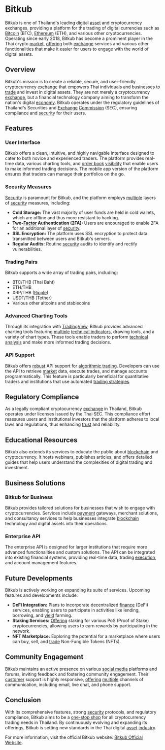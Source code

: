 # Bitkub

Bitkub is one of Thailand's leading digital [asset](../a/asset.md) and cryptocurrency exchanges, providing a platform for the trading of digital currencies such as [Bitcoin](../b/bitcoin.md) (BTC), [Ethereum](../e/ethereum_.md) (ETH), and various other cryptocurrencies. Operating since early 2018, Bitkub has become a prominent player in the Thai crypto [market](../m/market.md), [offering](../o/offering.md) both [exchange](../e/exchange.md) services and various other functionalities that make it easier for users to engage with the world of digital assets.

## Overview

Bitkub's mission is to create a reliable, secure, and user-friendly cryptocurrency [exchange](../e/exchange.md) that empowers Thai individuals and businesses to [trade](../t/trade.md) and invest in digital assets. They are not merely a cryptocurrency [exchange](../e/exchange.md), but a financial technology company aiming to transform the nation's digital [economy](../e/economy.md). Bitkub operates under the regulatory guidelines of Thailand's Securities and [Exchange](../e/exchange.md) [Commission](../c/commission.md) (SEC), ensuring compliance and [security](../s/security.md) for their users.

## Features

### User Interface

Bitkub offers a clean, intuitive, and highly navigable interface designed to cater to both novice and experienced traders. The platform provides real-time data, various charting tools, and [order book](../o/order_book.md) [visibility](../v/visibility.md) that enable users to make informed trading decisions. The mobile app version of the platform ensures that traders can manage their portfolios on the go.

### Security Measures

[Security](../s/security.md) is paramount for Bitkub, and the platform employs [multiple](../m/multiple.md) layers of [security](../s/security.md) measures, including:

- **Cold Storage:** The vast majority of user funds are held in cold wallets, which are offline and thus more resistant to hacking.
- **Two-[Factor](../f/factor.md) Authentication (2FA):** Users are encouraged to enable 2FA for an additional layer of [security](../s/security.md).
- **SSL Encryption:** The platform uses SSL encryption to protect data transmitted between users and Bitkub's servers.
- **Regular Audits:** Routine [security](../s/security.md) audits to identify and rectify vulnerabilities.

### Trading Pairs

Bitkub supports a wide array of trading pairs, including:

- BTC/THB (Thai Baht)
- ETH/THB
- XRP/THB ([Ripple](../r/ripple.md))
- USDT/THB (Tether)
- Various other altcoins and stablecoins

### Advanced Charting Tools

Through its integration with [TradingView](../t/tradingview.md), Bitkub provides advanced charting tools featuring [multiple](../m/multiple.md) [technical indicators](../t/technical_indicator.md), drawing tools, and a variety of chart types. These tools enable traders to perform [technical analysis](../t/technical_analysis.md) and make more informed trading decisions.

### API Support

Bitkub offers [robust](../r/robust.md) API support for [algorithmic trading](../a/accountability.md). Developers can use the API to retrieve [market](../m/market.md) data, execute trades, and manage accounts programmatically. This feature is particularly beneficial for quantitative traders and institutions that use automated [trading strategies](../t/trading_strategies.md).

## Regulatory Compliance

As a legally compliant cryptocurrency [exchange](../e/exchange.md) in Thailand, Bitkub operates under licenses issued by the Thai SEC. This compliance effort reassures users and institutional investors that the platform adheres to local laws and regulations, thus enhancing [trust](../t/trust.md) and reliability.

## Educational Resources

Bitkub also extends its services to educate the public about [blockchain](../b/blockchain_in_trading.md) and cryptocurrency. It hosts webinars, publishes articles, and offers detailed guides that help users understand the complexities of digital trading and investment.

## Business Solutions

### Bitkub for Business

Bitkub provides tailored solutions for businesses that wish to engage with cryptocurrencies. Services include [payment](../p/payment.md) gateways, merchant solutions, and consultancy services to help businesses integrate [blockchain](../b/blockchain_in_trading.md) technology and digital assets into their operations.

### Enterprise API

The enterprise API is designed for larger institutions that require more advanced functionalities and custom solutions. The API can be integrated into existing financial systems, providing real-time data, trading [execution](../e/execution.md), and account management features.

## Future Developments

Bitkub is actively working on expanding its suite of services. Upcoming features and developments include:

- **DeFi Integration:** Plans to incorporate decentralized [finance](../f/finance.md) (DeFi) services, enabling users to participate in activities like lending, borrowing, and [yield](../y/yield.md) farming.
- **Staking Services:** [Offering](../o/offering.md) staking for various PoS (Proof of Stake) cryptocurrencies, allowing users to earn rewards by participating in the network.
- **NFT Marketplace:** Exploring the potential for a marketplace where users can buy, sell, and [trade](../t/trade.md) Non-Fungible Tokens (NFTs).

## Community Engagement

Bitkub maintains an active presence on various [social media](../s/social_media.md) platforms and forums, inviting feedback and fostering community engagement. Their [customer](../c/customer.md) support is highly responsive, [offering](../o/offering.md) [multiple](../m/multiple.md) channels of communication, including email, live chat, and phone support.

## Conclusion

With its comprehensive features, strong [security](../s/security.md) protocols, and regulatory compliance, Bitkub aims to be a [one-stop shop](../o/one-stop_shop.md) for all cryptocurrency trading needs in Thailand. By continuously evolving and expanding its offerings, Bitkub is setting new standards in the Thai digital [asset](../a/asset.md) [industry](../i/industry.md).

For more information, visit the official Bitkub website: [Bitkub Official Website](https://www.bitkub.com).